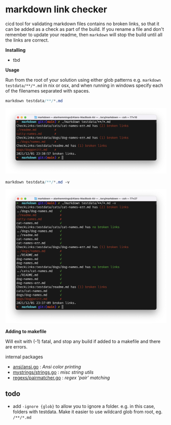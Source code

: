 # markdown link checker

cicd tool for validating markdown files contains no broken links, so that it can be added as a check as part of the build. If you rename a file and don't remember to update your readme, then `markdown` will stop the build until all the links are correct.

**Installing**

- tbd

**Usage**

Run from the root of your solution using either glob patterns e.g. `markdown testdata/**/*.md` in nix or osx, and when running in windows specify each of the filenames separated with spaces.

```css
markdown testdata/**/*.md
```
![markdown testdata/**/*.md](markdown2.png)

```css
markdown testdata/**/*.md -v
```
![markdown testdata/**/*.md -v](markdown1.png)

**Adding to makefile**

Will exit with (-1) fatal, and stop any build if added to a makefile and there are errors.

internal packages

- [ansi/ansi.go](internal/ansi/ansi.go) : *Ansi color printing*
- [mystrings/strings.go](internal/mystrings/strings.go) : *misc string utils*
- [regexs/pairmatcher.go](internal/regexs/pairmatcher.go) : *regex 'pair' matching*

## todo

- add `-ignore {glob}` to allow you to ignore a folder. e.g. in this case, folders with testdata. Make it easier to use wildcard glob from root, eg. `/**/*.md`